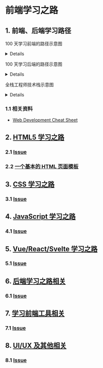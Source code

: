 # 前端学习之路

## 1. 前端、后端学习路径

100 天学习前端的路径示意图
<details>
  <img src="./imgs/front-end.png" width="692" height="485" align=center></img>
</details>

100 天学习后端的路径示意图
<details>
  <img src="./imgs/front-backend.png" width="692" height="582" align=center></img>
</details>

全栈工程师技术栈示意图
<details>
  <img src="./imgs/full_stack_dev.jpg" width="692" height="582" align=center></img>
</details>

### 1.1 相关资料

- [Web Development Cheat Sheet](https://pro.ctlok.com/blog/2012/04/03/web-app-development-cheat-sheet.html)

## 2. [HTML5 学习之路](/docs/html5.md)

### 2.1 [Issue](https://github.com/tbfed/febase/issues/1)

### 2.2 [一个基本的 HTML 页面模板](/docs/html_template.md)

## 3. [CSS 学习之路](/docs/css.md)

### 3.1 [Issue](https://github.com/tbfed/febase/issues/2)

## 4. [JavaScript 学习之路](/docs/javaScript.md)

### 4.1 [Issue](https://github.com/tbfed/febase/issues/3)

## 5. [Vue/React/Svelte 学习之路](/docs/framework.md)

### 5.1 [Issue](https://github.com/tbfed/febase/issues/4)

## 6. [后端学习之路相关](/docs/front-backend.md)

### 6.1 [Issue](https://github.com/tbfed/febase/issues/5)

## 7. [学习前端工具相关](/docs/tools.md)

### 7.1 [Issue](https://github.com/tbfed/febase/issues/7)

## 8. [UI/UX 及其他相关](/docs/ui.md)

### 8.1 [Issue](https://github.com/tbfed/febase/issues/8)
